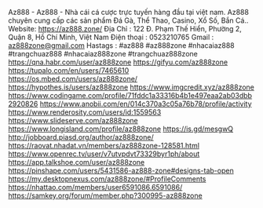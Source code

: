 Az888 - Az888 - Nhà cái cá cược trực tuyến hàng đầu tại việt nam. Az888 chuyên cung cấp các sản phẩm Đá Gà, Thể Thao, Casino, Xổ Số, Bắn Cá..
Website: https://az888.zone/
Địa Chỉ : 122 Đ. Phạm Thế Hiển, Phường 2, Quận 8, Hồ Chí Minh, Việt Nam
Điện thoại : 0523210765
Gmail : az888zone@gmail.com
Hastags : #az888 #az888zone #nhacaiaz888 #trangchuaz888 #nhacaiaz888zone #trangchuaz888zone
https://qna.habr.com/user/az888zone
https://gifyu.com/az888zone
https://tupalo.com/en/users/7465610
https://os.mbed.com/users/az888zone/
https://hypothes.is/users/az888zone
https://www.imgcredit.xyz/az888zone
https://www.codingame.com/profile/71fddc1a33316b4b1e497eaa2ab03dbb2920826
https://www.anobii.com/en/014c370a3c05a76b78/profile/activity
https://www.renderosity.com/users/id:1559563
https://www.slideserve.com/az888zone
https://www.longisland.com/profile/az888zone
https://is.gd/mesgwQ
http://jobboard.piasd.org/author/az888zone/
https://raovat.nhadat.vn/members/az888zone-128581.html
https://www.openrec.tv/user/v7utvpdvt73329byr1ph/about
https://app.talkshoe.com/user/az888zone
https://pinshape.com/users/5431586-az888-zone#designs-tab-open
https://my.desktopnexus.com/az888zone/#ProfileComments
https://nhattao.com/members/user6591086.6591086/
https://samkey.org/forum/member.php?300995-az888zone